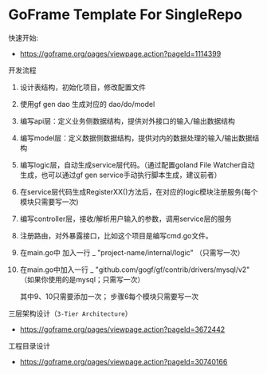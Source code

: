 # GoFrame Template For SingleRepo

快速开始: 
- https://goframe.org/pages/viewpage.action?pageId=1114399

开发流程

1. 设计表结构，初始化项目，修改配置文件

2. 使用gf gen dao 生成对应的 dao/do/model

3. 编写api层：定义业务侧数据结构，提供对外接口的输入/输出数据结构

4. 编写model层：定义数据侧数据结构，提供对内的数据处理的输入/输出数据结构

5. 编写logic层，自动生成service层代码。（通过配置goland File Watcher自动生成，也可以通过gf gen service手动执行脚本生成，建议前者）

6. 在service层代码生成RegisterXX()方法后，在对应的logic模块注册服务(每个模块只需要写一次)

7. 编写controller层，接收/解析用户输入的参数，调用service层的服务

8. 注册路由，对外暴露接口，比如这个项目是编写cmd.go文件。

9. 在main.go中 加入一行 _ "project-name/internal/logic" （只需写一次）

10. 在main.go中加入一行 _ "github.com/gogf/gf/contrib/drivers/mysql/v2" （如果你使用的是mysql；只需写一次）

    其中9、10只需要添加一次； 步骤6每个模块只需要写一次

三层架构设计（`3-Tier Architecture`）

- https://goframe.org/pages/viewpage.action?pageId=3672442

工程目录设计

- https://goframe.org/pages/viewpage.action?pageId=30740166



​	
